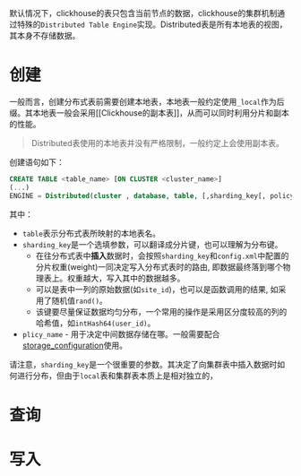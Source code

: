 默认情况下，clickhouse的表只包含当前节点的数据，clickhouse的集群机制通过特殊的`Distributed Table Engine`实现。Distributed表是所有本地表的视图，其本身不存储数据。
# 创建

一般而言，创建分布式表前需要创建本地表，本地表一般约定使用`_local`作为后缀。其本地表一般会采用[[Clickhouse的副本表]]，从而可以同时利用分片和副本的性能。

> Distributed表使用的本地表并没有严格限制，一般约定上会使用副本表。

创建语句如下：
```sql
CREATE TABLE <table_name> [ON CLUSTER <cluster_name>] 
(...)
ENGINE = Distributed(cluster , database, table, [,sharding_key[, policy_name]])
```
其中：
- `table`表示分布式表所映射的本地表名。
- `sharding_key`是一个选填参数，可以翻译成分片键，也可以理解为分布键。
    - 在往分布式表中**插入**数据时，会按照`sharding_key`和`config.xml`中配置的分片权重(weight)一同决定写入分布式表时的路由, 即数据最终落到哪个物理表上。权重越大，写入其中的数据越多。
    - 可以是表中一列的原始数据(如`site_id`)，也可以是函数调用的结果, 如采用了随机值`rand()`。
    - 该键要尽量保证数据均匀分布，一个常用的操作是采用区分度较高的列的哈希值，如`intHash64(user_id)`。
- `plicy_name` - 用于决定中间数据存储在哪。一般需要配合[storage_configuration](https://clickhouse.com/docs/en/engines/table-engines/mergetree-family/mergetree/#table_engine-mergetree-multiple-volumes_configure)使用。

请注意，`sharding_key`是一个很重要的参数。其决定了向集群表中插入数据时如何进行分布，但由于`local`表和集群表本质上是相对独立的，

# 查询




# 写入
